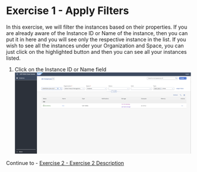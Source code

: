 # Exercise 1 - Apply Filters

In this exercise, we will filter the instances based on their properties. If you are already aware of the Instance ID or Name of the instance, then you can put it in here and you will see only the respective instance in the list. If you wish to see all the instances under your Organization and Space, you can just click on the highlighted button and then you can see all your instances listed.


1. Click on the Instance ID or Name field
<br>![](/exercises/ex1/images/002.png)


Continue to - [Exercise 2 - Exercise 2 Description](../ex2/README.md)


